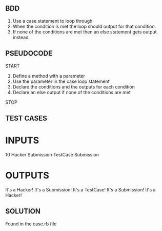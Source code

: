 ## BDD
1. Use a case statement to loop through
2. When the condition is met the loop should output for that condition.
3. If none of the conditions are met then an else statement gets output instead.

## PSEUDOCODE
START
1. Define a method with a parameter
2. Use the parameter in the case loop statement
3. Declare the conditions and the outputs for each condition
4. Declare an else output if none of the conditions are met

STOP

## TEST CASES
# INPUTS
10
Hacker
Submission
TestCase
Submission

# OUTPUTS
It's a Hacker!
It's a Submission!
It's a TestCase!
It's a Submission!
It's a Hacker!

## SOLUTION
Found in the case.rb file 